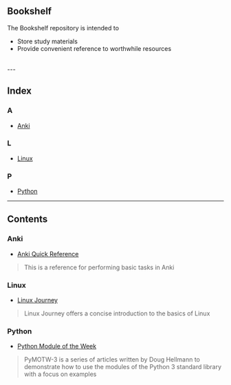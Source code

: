 ## Bookshelf
The Bookshelf repository is intended to
- Store study materials
- Provide convenient reference to worthwhile resources
<br/>
---  
  
## Index
### A
- [Anki](#Anki)
### L
- [Linux](#Linux)
### P
- [Python](#Python)
  
---
  
## Contents
### Anki
- [Anki Quick Reference](https://github.com/ColeBeck/Knowledge-Repository/blob/main/anki/anki_setup.md)
> This is a reference for performing basic tasks in Anki
### Linux
- [Linux Journey](https://linuxjourney.com/)
> Linux Journey offers a concise introduction to the basics of Linux
### Python
- [Python Module of the Week](https://pymotw.com/3/)
> PyMOTW-3 is a series of articles written by Doug Hellmann to demonstrate how to use the modules of the Python 3 standard library with a focus on examples
